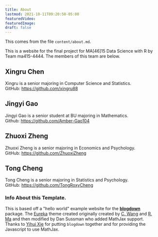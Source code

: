 ```yaml
---
title: About
lastmod: 2021-10-11T09:20:50-05:00
featuredVideo:
featuredImage:
draft: false
---
```


This comes from the file `content/about.md`.

This is a website for the final project for MA[46]15 Data Science with R by Team ma415-4444. The members of this team are below.

## Xingru Chen

Xingru is a senior majoring in Computer Science and Statistics.\
GitHub: <https://github.com/xingru88>


## Jingyi Gao
Jingyi Gao is a senior student at BU majoring in Mathematics.\
Github: <https://github.com/Amber-Gao104>


## Zhuoxi Zheng

Zhuoxi Zheng is a senior majoring in Economics and Psychology.\
GitHub: https://github.com/ZhuoxiZheng 

## Tong Cheng 
Tong Cheng is a senior majoring in Statistics and Psychology. \
GitHub: <https://github.com/TongRoxyCheng>

<!-- Please leave in the information below -->

### Info About this Template.

This is based off a "hello world" example website for the [**blogdown**](https://github.com/rstudio/blogdown) package. The [Eureka](https://www.wangchucheng.com/en/docs/eureka/) theme created originally created by [C. Wang](https://www.wangchucheng.com/zh/) and [R. Ma](https://www.ruiqima.com/zh/) and then modified by Dan Sussman who added MathJax support. Thanks to [Yihui Xie](https://github.com/yihui/) for putting `blogdown` together and for providing the Javascript to use MathJax.
